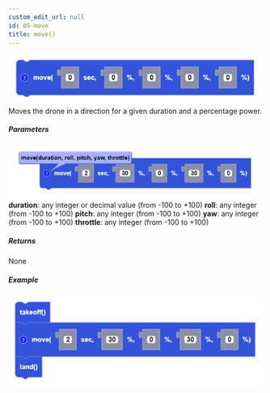 ```yaml
---
custom_edit_url: null
id: 05-move
title: move()
---
```


![move image](move.PNG)
Moves the drone in a direction for a given duration and a percentage power.

##### Parameters
![move image](move_params.PNG)
**duration**: any integer or decimal value (from -100 to +100)
**roll**: any integer (from -100 to +100)
**pitch**: any integer (from -100 to +100)
**yaw**: any integer (from -100 to +100)
**throttle**: any integer (from -100 to +100)

##### Returns

None

##### Example

![move example](move_example.PNG)
